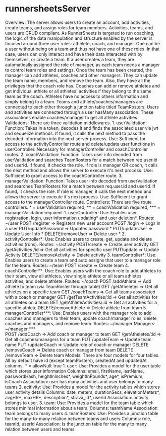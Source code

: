 # runnersheetsServer

<!-- prettier-ignore -->
Overview: 
    The server allows users to create an account, add activities, create teams, and assign roles for team members. Activities, teams, and users are CRUD compliant. As RunnerSheets is targeted to run coaching, the logic of the data manipulation and structure enabled by the server is focused around three user roles: athelete, coach, and manager. One can be a user without being on a team and thus not have one of these roles. In that case, users can only interact and have their data interacted with by themselves, or create a team. If a user creates a team, they are automatically assigned the role of manager, as each team needs a manager to control team roles and settings. Once the team has been created, the manager can add athletes, coaches and other managers. They can update the team name, members, and remove the team. Also, they have all the privileges that the coach role has. Coaches can add or remove athletes and get individual athlete or all athletes' activities if they belong to the same team as the coach. Athletes have no access to others information and simply belong to a team. Teams and athlete/coaches/managers are connected to each other through a junction table titled TeamRosters. Users and activities are connected through a user hasMany association. These associations enable coaches/manager to get all athlete activities. 
Validations: 
    There are three validation middlewares. 
    1. userValidation:
        Function: Takes in a token, decodes it and finds the associated user via jwt and sequelize methods. If found, it calls the next method to pass the decoded information into the next server process.
        Use: Sufficient for access to the activityContorller route and delete/update user functions in userController. Necessary for managerController and coachController routes.
    2. coachValidation:
        Function: Takes user info decoded from userValidation and searches TeamRosters for a match between req.user.id and userId. If found, it checks the role. If role is manager OR coach, it calls the next method and allows the server to execute it's next process. 
        Use: Sufficient to grant access to the coachController route. 
    3. managerValidation: 
        Function: Takes user info decoded from userValidation and searches TeamRosters for a match between req.user.id and userId. If found, it checks the role. If role is manager, it calls the next method and allows the server to execute it's next process. 
        Use: Sufficient to grant access to the managerController route. 
Controllers:
    There are five route controllers. * = userValidation required, ** = coachValidation required, *** = managerValidation required.
    1. userController:
        Use: Enables user registration, login, user information updating* and user deletion*.
        Routes: ~/user
            POST /register			        => Registers new user account
            POST /login			            => Logs in a user
            PUT/updatePassword		        => Updates password *
            PUT/updateUser			        => Update User Info *
            DELETE/removeUser		        => Delete user *
    2. activityController*: 
        Use: Enables users to create, get, update and delete activities (runs). 
        Routes: ~/activity
            POST/create			            => Create user activity 
            GET /getActivities	/id		    => Get all activities for specific user
            PUT/update			            => Update Activity
            DELETE/removeActivity	        => Delete activity
    3. teamController*:
        Use: Enables users to create a team and auto assigns that user to a manager role for the team.
        Routes: ~/team
            POST /create			        => Create team
    4. coachController**:
        Use: Enables users with the coach role to add athletes to their team, view all athletes, view single athlete or all team athletes' activities, and delete athlete.
        Routes: ~/coach 
            POST /addAthlete		        => Add athlete to team (via TeamRoster through table)
            GET /getAtheletes		        => Get all athletes on a specific team
            GET /coachTeams                      => Get all teams associated with a coach or manager
            GET /getTeamActivities/:id	    => Get all activities for all athletes on a team
            GET /getAthleteActivities/:id	=> Get all activities for a specific athlete
            DELETE/removeAthlete		    => Delete athlete from team
    5. managerController***: 
        Use: Enables users with the manager role to add coaches and managers to their team, update coach/manager roles, delete coaches and managers, and remove team.
        Routes: ~/manager
            Managers: ~/manager ***			
            POST /addCoach			        => Add coach or manager to team
            GET /getAtheletes/:id		    => Get all coaches/managers for a team
            PUT /updateTeam			        => Update team name
            PUT /updateCoach		        => Update role of coach or manager
            DELETE /removeCoach		        => Delete coach or manager from team
            DELETE /removeTeam		        => Delete team 
Models: 
    There are four models for four tables. All by default have id (except teamRosters), createdAt and updatedAt columns. * = allowNull: true
    1. user:
        Use: Provides a model for the user table which stores user information
        Columns: email, firstName, lastName, passwordHash, heightInInches*, weightInPounds*, age*, isPremium, isCoach
        Association: user has many activities and user belongs to many teams
    2. acitivity:
        Use: Provides a model for the activity tables which stores user activity details
        Columns: date, meters, durationSecs, elevationMeters*, avgHR*, maxHR*, description*, strava_id*, userId
        Association: activity belongs to user.
    3. team: 
        Use: Provides a model for the team table which stores minimal information about a team.
        Columns: teamName
        Association: team belongs to many users
    4. teamRosters:
        Use: Provides a junction table for the many-to-many relation between teams and users
        Columns: role, teamId, userId
        Association: Is the junction table for the many to many relation between users and teams.
